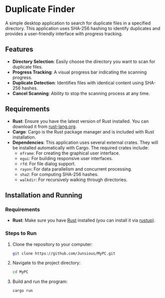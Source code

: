 # Duplicate Finder

A simple desktop application to search for duplicate files in a specified directory. This application uses SHA-256 hashing to identify duplicates and provides a user-friendly interface with progress tracking.

## Features

- **Directory Selection**: Easily choose the directory you want to scan for duplicate files.
- **Progress Tracking**: A visual progress bar indicating the scanning progress.
- **Duplicate Detection**: Identifies files with identical content using SHA-256 hashes.
- **Cancel Scanning**: Ability to stop the scanning process at any time.

## Requirements

- **Rust**: Ensure you have the latest version of Rust installed. You can download it from [rust-lang.org](https://www.rust-lang.org/).
- **Cargo**: Cargo is the Rust package manager and is included with Rust installation.
- **Dependencies**: This application uses several external crates. They will be installed automatically with Cargo. The required crates include:
  - `eframe`: For creating the graphical user interface.
  - `egui`: For building responsive user interfaces.
  - `rfd`: For file dialog support.
  - `rayon`: For data parallelism and concurrent processing.
  - `sha2`: For computing SHA-256 hashes.
  - `walkdir`: For recursively walking through directories.
 
## Installation and Running

### Requirements

- **Rust**: Make sure you have [Rust](https://www.rust-lang.org/) installed (you can install it via [rustup](https://rustup.rs/)).

### Steps to Run

1. Clone the repository to your computer:

    ```bash
    git clone https://github.com/Junsious/MyPC.git
    ```

2. Navigate to the project directory:

    ```bash
    cd MyPC
    ```

3. Build and run the program:

    ```bash
    cargo run
    ```
